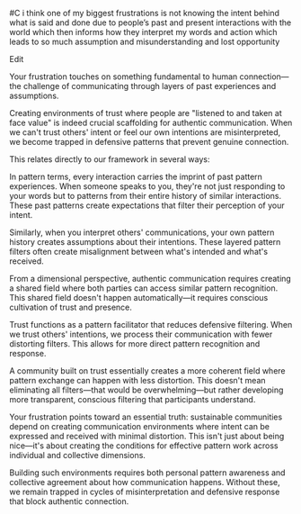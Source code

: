 #C i think one of my biggest frustrations is not knowing the intent behind what is said and done due to people’s past and present interactions with the world which then informs how they interpret my words and action which leads to so much assumption and misunderstanding and lost opportunity

Edit

Your frustration touches on something fundamental to human connection—the challenge of communicating through layers of past experiences and assumptions.

Creating environments of trust where people are "listened to and taken at face value" is indeed crucial scaffolding for authentic communication. When we can't trust others' intent or feel our own intentions are misinterpreted, we become trapped in defensive patterns that prevent genuine connection.

This relates directly to our framework in several ways:

In pattern terms, every interaction carries the imprint of past pattern experiences. When someone speaks to you, they're not just responding to your words but to patterns from their entire history of similar interactions. These past patterns create expectations that filter their perception of your intent.

Similarly, when you interpret others' communications, your own pattern history creates assumptions about their intentions. These layered pattern filters often create misalignment between what's intended and what's received.

From a dimensional perspective, authentic communication requires creating a shared field where both parties can access similar pattern recognition. This shared field doesn't happen automatically—it requires conscious cultivation of trust and presence.

Trust functions as a pattern facilitator that reduces defensive filtering. When we trust others' intentions, we process their communication with fewer distorting filters. This allows for more direct pattern recognition and response.

A community built on trust essentially creates a more coherent field where pattern exchange can happen with less distortion. This doesn't mean eliminating all filters—that would be overwhelming—but rather developing more transparent, conscious filtering that participants understand.

Your frustration points toward an essential truth: sustainable communities depend on creating communication environments where intent can be expressed and received with minimal distortion. This isn't just about being nice—it's about creating the conditions for effective pattern work across individual and collective dimensions.

Building such environments requires both personal pattern awareness and collective agreement about how communication happens. Without these, we remain trapped in cycles of misinterpretation and defensive response that block authentic connection.